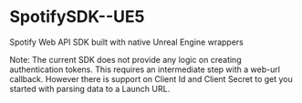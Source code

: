 # SpotifySDK--UE5
Spotify Web API SDK built with native Unreal Engine wrappers

Note: The current SDK does not provide any logic on creating authentication tokens. This requires an intermediate step with a web-url callback. However there is support on Client Id and Client Secret to get you started with parsing data to a Launch URL.
